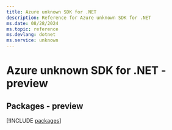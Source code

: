 ```yaml
---
title: Azure unknown SDK for .NET
description: Reference for Azure unknown SDK for .NET
ms.date: 08/28/2024
ms.topic: reference
ms.devlang: dotnet
ms.service: unknown
---
```

# Azure unknown SDK for .NET - preview
## Packages - preview
[!INCLUDE [packages](unknown-index.md)]